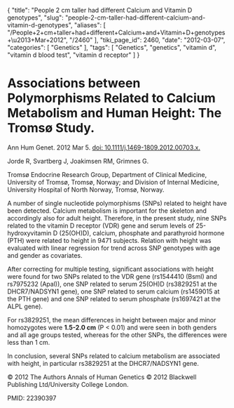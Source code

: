 {
    "title": "People 2 cm taller had different Calcium and Vitamin D genotypes",
    "slug": "people-2-cm-taller-had-different-calcium-and-vitamin-d-genotypes",
    "aliases": [
        "/People+2+cm+taller+had+different+Calcium+and+Vitamin+D+genotypes+\u2013+Mar+2012",
        "/2460"
    ],
    "tiki_page_id": 2460,
    "date": "2012-03-07",
    "categories": [
        "Genetics"
    ],
    "tags": [
        "Genetics",
        "genetics",
        "vitamin d",
        "vitamin d blood test",
        "vitamin d receptor"
    ]
}


# Associations between Polymorphisms Related to Calcium Metabolism and Human Height: The Tromsø Study.

Ann Hum Genet. 2012 Mar 5. [doi: 10.1111/j.1469-1809.2012.00703.x.](https://doi.org/10.1111/j.1469-1809.2012.00703.x.) 

Jorde R, Svartberg J, Joakimsen RM, Grimnes G.

Tromsø Endocrine Research Group, Department of Clinical Medicine, University of Tromsø, Tromsø, Norway; and Division of Internal Medicine, University Hospital of North Norway, Tromsø, Norway.

A number of single nucleotide polymorphisms (SNPs) related to height have been detected. Calcium metabolism is important for the skeleton and accordingly also for adult height. Therefore, in the present study, nine SNPs related to the vitamin D receptor (VDR) gene and serum levels of 25-hydroxyvitamin D (25(OH)D), calcium, phosphate and parathyroid hormone (PTH) were related to height in 9471 subjects. Relation with height was evaluated with linear regression for trend across SNP genotypes with age and gender as covariates. 

After correcting for multiple testing, significant associations with height were found for two SNPs related to the VDR gene (rs1544410 (Bsml) and rs7975232 (Apal)), one SNP related to serum 25(OH)D (rs3829251 at the DHCR7/NADSYN1 gene), one SNP related to serum calcium (rs1459015 at the PTH gene) and one SNP related to serum phosphate (rs1697421 at the ALPL gene). 

For rs3829251, the mean differences in height between major and minor homozygotes were  **1.5-2.0 cm**  (P < 0.01) and were seen in both genders and all age groups tested, whereas for the other SNPs, the differences were less than 1 cm. 

In conclusion, several SNPs related to calcium metabolism are associated with height, in particular rs3829251 at the DHCR7/NADSYN1 gene.

© 2012 The Authors Annals of Human Genetics © 2012 Blackwell Publishing Ltd/University College London.

PMID:     22390397